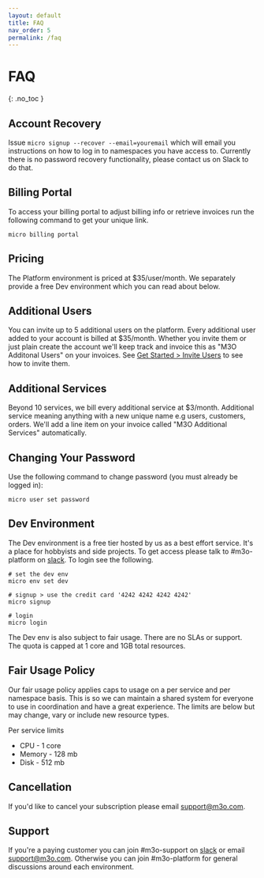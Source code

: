 ```yaml
---
layout: default
title: FAQ
nav_order: 5
permalink: /faq
---
```


# FAQ
{: .no_toc }

## Account Recovery

Issue `micro signup --recover --email=youremail` which will email you instructions on how to log in to namespaces you have access to.
Currently there is no password recovery functionality, please contact us on Slack to do that.

## Billing Portal

To access your billing portal to adjust billing info or retrieve invoices run the following command to get your unique link.

```
micro billing portal
```

## Pricing

The Platform environment is priced at $35/user/month. We separately provide a free Dev environment which you can read about below.

## Additional Users

You can invite up to 5 additional users on the platform. Every additional user added to your account is billed at $35/month. 
Whether you invite them or just plain create the account we'll keep track and invoice this as "M3O Additonal Users" on your invoices. See 
[Get Started > Invite Users](/getting-started/invite-users) to see how to invite them.

## Additional Services

Beyond 10 services, we bill every additional service at $3/month. Additional service meaning anything with a new unique name
e.g users, customers, orders. We'll add a line item on your invoice called "M3O Additional Services" automatically.

## Changing Your Password

Use the following command to change password (you must already be logged in):

```
micro user set password
```

## Dev Environment

The Dev environment is a free tier hosted by us as a best effort service. It's a place for hobbyists and side projects. To get 
access please talk to #m3o-platform on [slack](https://slack.m3o.com). To login see the following.

```
# set the dev env
micro env set dev

# signup > use the credit card '4242 4242 4242 4242'
micro signup

# login
micro login 
```

The Dev env is also subject to fair usage. There are no SLAs or support. The quota is capped at 1 core and 1GB total resources.

## Fair Usage Policy

Our fair usage policy applies caps to usage on a per service and per namespace basis. This is so we can maintain a shared system 
for everyone to use in coordination and have a great experience. The limits are below but may change, vary or include new resource types.

Per service limits

- CPU - 1 core
- Memory - 128 mb
- Disk - 512 mb

## Cancellation

If you'd like to cancel your subscription please email [support@m3o.com](mailto:support@m3o.com).

## Support

If you're a paying customer you can join #m3o-support on [slack](https://slack.m3o.com) or email [support@m3o.com](mailto:support@m3o.com). Otherwise you can join #m3o-platform for general discussions around each environment.
